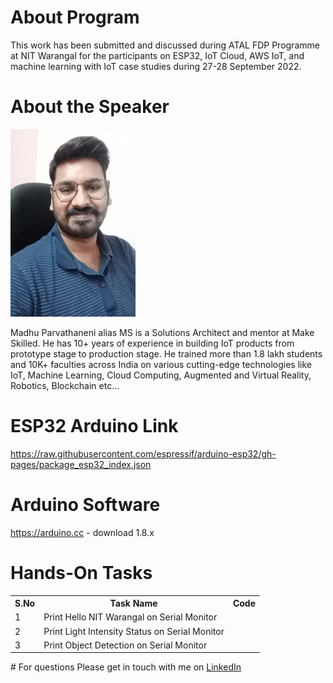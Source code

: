 # About Program
This work has been submitted and discussed during ATAL FDP Programme at NIT Warangal for the participants on ESP32, IoT Cloud, AWS IoT, and machine learning with IoT case studies during 27-28 September 2022.

# About the Speaker
<img src="https://raw.githubusercontent.com/madblocksgit/ETAI-2021---VSSUT-11th-aug-iot-session/main/maddy.jpg" height="300" width="200" />

Madhu Parvathaneni alias MS is a Solutions Architect and mentor at Make Skilled. He has 10+ years of experience in building IoT products from prototype stage to production stage. He trained more than 1.8 lakh students and 10K+ faculties across India on various cutting-edge technologies like IoT, Machine Learning, Cloud Computing, Augmented and Virtual Reality, Robotics, Blockchain etc...

# ESP32 Arduino Link
https://raw.githubusercontent.com/espressif/arduino-esp32/gh-pages/package_esp32_index.json

# Arduino Software
https://arduino.cc - download 1.8.x

# Hands-On Tasks

<table>
  <tr>
    <th>S.No</th>
    <th>Task Name</th>
    <th>Code</th>
  </tr>
  <tr>
    <td>1</td>
    <td>Print Hello NIT Warangal on Serial Monitor</td>
    <td></td>
  </tr>
  <tr>
    <td>2</td>
    <td>Print Light Intensity Status on Serial Monitor</td>
    <td></td>
  </tr>
  <tr>
    <td>3</td>
    <td>Print Object Detection on Serial Monitor</td>
    <td></td>
  </tr>
</table>
# For questions
Please get in touch with me on <a href="https://linkedin.com/in/MadhuPIoT"> LinkedIn </a>
